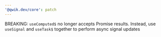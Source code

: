 ```yaml
---
'@qwik.dev/core': patch
---
```


BREAKING: `useComputed$` no longer accepts Promise results. Instead, use `useSignal` and `useTask$` together to perform async signal updates
